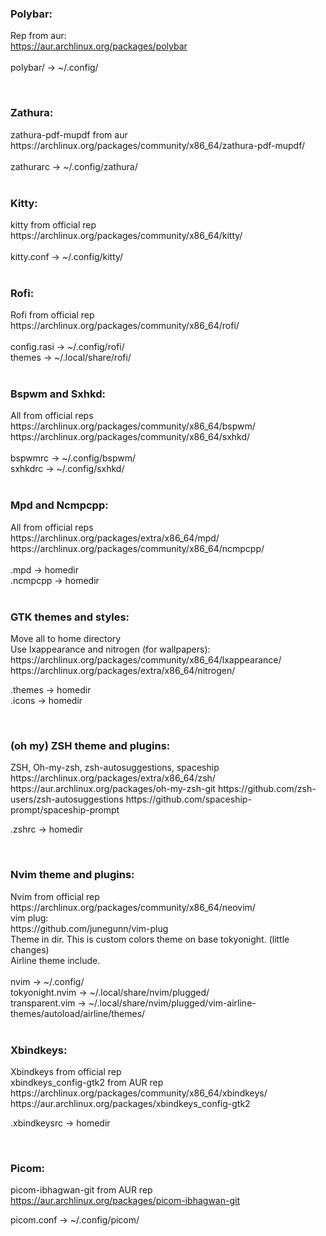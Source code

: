 <h3>Polybar:</h3>

Rep from aur: <br>
https://aur.archlinux.org/packages/polybar <br> <br>
polybar/ -> ~/.config/

<br>

<h3>Zathura:</h3>
zathura-pdf-mupdf from aur <br>
https://archlinux.org/packages/community/x86_64/zathura-pdf-mupdf/ <br> <br>
zathurarc -> ~/.config/zathura/

<br>
<br>

<h3>Kitty:</h3>
kitty from official rep <br>
https://archlinux.org/packages/community/x86_64/kitty/ <br> <br>
kitty.conf -> ~/.config/kitty/

<br>
<br>

<h3>Rofi:</h3>
Rofi from official rep <br>
https://archlinux.org/packages/community/x86_64/rofi/ <br> 
<br>
config.rasi -> ~/.config/rofi/<br>
themes -> ~/.local/share/rofi/

<br>

<br>

<h3>Bspwm and Sxhkd:</h3>
All from official reps <br>
https://archlinux.org/packages/community/x86_64/bspwm/ <br>
https://archlinux.org/packages/community/x86_64/sxhkd/ <br>
<br>
bspwmrc -> ~/.config/bspwm/<br>
sxhkdrc -> ~/.config/sxhkd/

<br>

<br>

<h3>Mpd and Ncmpcpp:</h3>
All from official reps <br>
https://archlinux.org/packages/extra/x86_64/mpd/ <br>
https://archlinux.org/packages/community/x86_64/ncmpcpp/ <br>
<br>
.mpd -> homedir<br>
.ncmpcpp -> homedir

<br>

<br>

<h3>GTK themes and styles:</h3>
Move all to home directory <br>
Use lxappearance and nitrogen (for wallpapers):
https://archlinux.org/packages/community/x86_64/lxappearance/
https://archlinux.org/packages/extra/x86_64/nitrogen/
<br>

.themes -> homedir<br>
.icons -> homedir

 <br>

<h3>(oh my) ZSH  theme and plugins:</h3>
ZSH, Oh-my-zsh, zsh-autosuggestions, spaceship<br>
https://archlinux.org/packages/extra/x86_64/zsh/
https://aur.archlinux.org/packages/oh-my-zsh-git
https://github.com/zsh-users/zsh-autosuggestions
https://github.com/spaceship-prompt/spaceship-prompt
<br>

.zshrc -> homedir

<br>

<h3>Nvim theme and plugins:</h3>
Nvim from official rep<br>
https://archlinux.org/packages/community/x86_64/neovim/<br>
vim plug:<br>
https://github.com/junegunn/vim-plug <br>
Theme in dir. This is custom colors theme on base tokyonight. (little changes)
<br>
Airline theme include.
<br>
<br>
nvim -> ~/.config/ <br>
tokyonight.nvim -> ~/.local/share/nvim/plugged/ <br>
transparent.vim -> ~/.local/share/nvim/plugged/vim-airline-themes/autoload/airline/themes/

<br>
<br>

<h3>Xbindkeys:</h3>
Xbindkeys from official rep<br>
xbindkeys_config-gtk2 from AUR rep<br>
https://archlinux.org/packages/community/x86_64/xbindkeys/<br>
https://aur.archlinux.org/packages/xbindkeys_config-gtk2
<br>

.xbindkeysrc -> homedir

<br>

<h3>Picom:</h3>

picom-ibhagwan-git from AUR rep<br>
https://aur.archlinux.org/packages/picom-ibhagwan-git
<br>

picom.conf -> ~/.config/picom/

<br>
